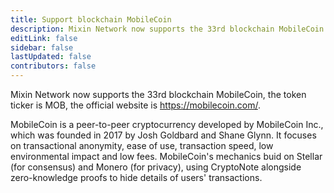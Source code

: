 ```yaml
---
title: Support blockchain MobileCoin
description: Mixin Network now supports the 33rd blockchain MobileCoin.
editLink: false
sidebar: false
lastUpdated: false
contributors: false
---
```


Mixin Network now supports the 33rd blockchain MobileCoin, the token ticker is MOB, the official website is https://mobilecoin.com/.

MobileCoin is a peer-to-peer cryptocurrency developed by MobileCoin Inc., which was founded in 2017 by Josh Goldbard and Shane Glynn. It focuses on transactional anonymity, ease of use, transaction speed, low environmental impact and low fees. MobileCoin's mechanics buid on Stellar (for consensus) and Monero (for privacy), using CryptoNote alongside zero-knowledge proofs to hide details of users' transactions.